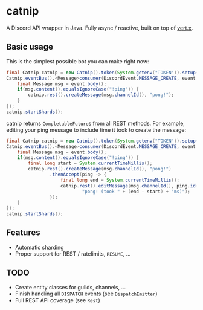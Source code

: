 # catnip

A Discord API wrapper in Java. Fully async / reactive, built on top of
[vert.x](https://vertx.io).

## Basic usage

This is the simplest possible bot you can make right now:

```Java
final Catnip catnip = new Catnip().token(System.getenv("TOKEN")).setup();
Catnip.eventBus().<Message>consumer(DiscordEvent.MESSAGE_CREATE, event -> {
    final Message msg = event.body();
    if(msg.content().equalsIgnoreCase("!ping")) {
        catnip.rest().createMessage(msg.channelId(), "pong!");
    }
});
catnip.startShards();
```

catnip returns `CompletableFuture`s from all REST methods. For example,
editing your ping message to include time it took to create the
message:

```Java
final Catnip catnip = new Catnip().token(System.getenv("TOKEN")).setup();
Catnip.eventBus().<Message>consumer(DiscordEvent.MESSAGE_CREATE, event -> {
    final Message msg = event.body();
    if(msg.content().equalsIgnoreCase("!ping")) {
        final long start = System.currentTimeMillis();
        catnip.rest().createMessage(msg.channelId(), "pong!")
                .thenAccept(ping -> {
                    final long end = System.currentTimeMillis();
                    catnip.rest().editMessage(msg.channelId(), ping.id(),
                            "pong! (took " + (end - start) + "ms)");
                });
    }
});
catnip.startShards();
```

## Features

- Automatic sharding
- Proper support for REST / ratelimits, `RESUME`, ...

## TODO

- Create entity classes for guilds, channels, ...
- Finish handling all `DISPATCH` events (see `DispatchEmitter`)
- Full REST API coverage (see `Rest`)
